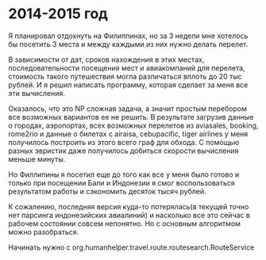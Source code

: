 # 2014-2015 год
  Я планировал отдохнуть на Филиппинах, но за 3 недели мне хотелось бы посетить 3 места и между каждыми из них нужно делать перелет.
  
  В зависимости от дат, сроков нахождения в этих местах, последовательности посещения мест и авиакомпаний для перелета,
  стоимость такого путешествия могла различаться вплоть до 20 тыс рублей.
  И я решил написать программу, которая сделает за меня все эти вычисления.
  
  Оказалось, что это NP сложная задача, а значит простым перебором все возможных вариантов ее не решить.
  В результате загрузив данные о городах, аэропортах, всех возможных перелетов из aviasales, booking, rome2rio
  и данные о билетах с airaisa, cebupacific, tiger airlines у меня получилось построить из этого всего граф для обхода.
  С помощью разных эвристик даже получилось добиться скорости вычисления меньше минуты.
  
  Но Филлипины я посетил еще до того как все у меня было готово и только при посещении Бали и Индонезии я смог воспользоваться
  результатом работы и сэкономить десяток тысяч рублей.
  
  К сожалению, последняя версия куда-то потерялась(в текущей точно нет парсинга индонезийских авиалиний) и насколько все это
  сейчас в рабочем состоянии совсем непонятно. Но с основным алгоритмом можно разобраться.
  
  Начинать нужно с org.humanhelper.travel.route.routesearch.RouteService

